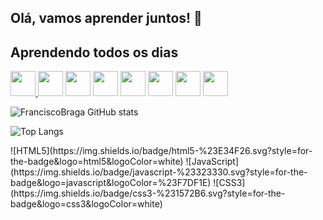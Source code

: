 ## Olá, vamos aprender juntos!  👋 

 ## Aprendendo todos os dias  
<div style="display: inline">
 <a href="https://github.com/FranciscoBraga/javascript_exercicios">
    <img width="40px" src="https://cdn.jsdelivr.net/gh/devicons/devicon@latest/icons/javascript/javascript-plain.svg" />
 </a>
<img width="40px" src="https://cdn.jsdelivr.net/gh/devicons/devicon@latest/icons/css3/css3-original.svg" />
<img  width="40px"  src="https://cdn.jsdelivr.net/gh/devicons/devicon@latest/icons/html5/html5-original.svg" />
<img width="40px" src="https://cdn.jsdelivr.net/gh/devicons/devicon@latest/icons/csharp/csharp-original.svg" />
<img width="40px"  src="https://cdn.jsdelivr.net/gh/devicons/devicon@latest/icons/sqldeveloper/sqldeveloper-original.svg" />
<img width="40px"  src="https://cdn.jsdelivr.net/gh/devicons/devicon@latest/icons/blender/blender-original.svg" />
<img width="40px"  src="https://cdn.jsdelivr.net/gh/devicons/devicon@latest/icons/typescript/typescript-original.svg" />
<img width="40px"  src="https://cdn.jsdelivr.net/gh/devicons/devicon@latest/icons/nodejs/nodejs-original.svg" />                        </div>   
<div style="display: inline">
  
![FranciscoBraga GitHub stats](https://github-readme-stats.vercel.app/api?username=FranciscoBraga&show_icons=true&theme=transparent)
  
![Top Langs](https://github-readme-stats.vercel.app/api/top-langs/?username=anuraghazra&layout=compact)

</div>

<div>   
![HTML5](https://img.shields.io/badge/html5-%23E34F26.svg?style=for-the-badge&logo=html5&logoColor=white)
![JavaScript](https://img.shields.io/badge/javascript-%23323330.svg?style=for-the-badge&logo=javascript&logoColor=%23F7DF1E)
![CSS3](https://img.shields.io/badge/css3-%231572B6.svg?style=for-the-badge&logo=css3&logoColor=white)

</div>

          
          
          
